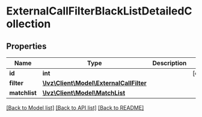# ExternalCallFilterBlackListDetailedCollection

## Properties
Name | Type | Description | Notes
------------ | ------------- | ------------- | -------------
**id** | **int** |  | [optional] 
**filter** | [**\Ivz\Client\Model\ExternalCallFilter**](ExternalCallFilter.md) |  | 
**matchlist** | [**\Ivz\Client\Model\MatchList**](MatchList.md) |  | 

[[Back to Model list]](../README.md#documentation-for-models) [[Back to API list]](../README.md#documentation-for-api-endpoints) [[Back to README]](../README.md)



